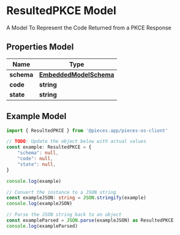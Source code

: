 
# ResultedPKCE Model

A Model To Represent the Code Returned from a PKCE Response

## Properties Model

Name | Type
------------ | -------------
**schema** | [**EmbeddedModelSchema**](EmbeddedModelSchema)
**code** | **string**
**state** | **string**

## Example Model

```typescript
import { ResultedPKCE } from '@pieces.app/pieces-os-client'

// TODO: Update the object below with actual values
const example: ResultedPKCE = {
    "schema": null,
    "code": null,
    "state": null,
}

console.log(example)

// Convert the instance to a JSON string
const exampleJSON: string = JSON.stringify(example)
console.log(exampleJSON)

// Parse the JSON string back to an object
const exampleParsed = JSON.parse(exampleJSON) as ResultedPKCE
console.log(exampleParsed)
```


